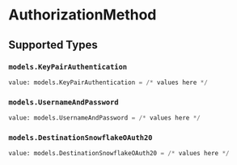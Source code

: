 # AuthorizationMethod


## Supported Types

### `models.KeyPairAuthentication`

```python
value: models.KeyPairAuthentication = /* values here */
```

### `models.UsernameAndPassword`

```python
value: models.UsernameAndPassword = /* values here */
```

### `models.DestinationSnowflakeOAuth20`

```python
value: models.DestinationSnowflakeOAuth20 = /* values here */
```

